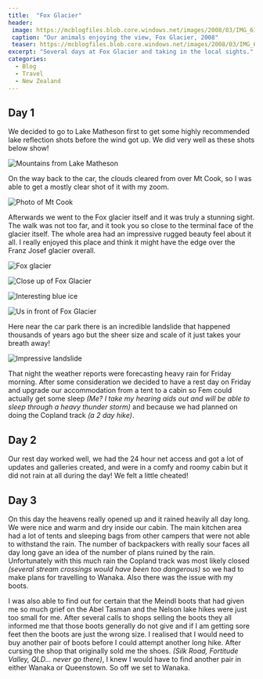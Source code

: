 ```yaml
---
title:  "Fox Glacier"
header:
 image: https://mcblogfiles.blob.core.windows.net/images/2008/03/IMG_6125-header.jpg
 caption: "Our animals enjoying the view, Fox Glacier, 2008"
 teaser: https://mcblogfiles.blob.core.windows.net/images/2008/03/IMG_6125-tn.jpg
excerpt: "Several days at Fox Glacier and taking in the local sights."
categories: 
  - Blog
  - Travel
  - New Zealand
---
```

## Day 1

We decided to go to Lake Matheson first to get some highly recommended lake reflection shots before the wind got up. We did very well as these shots below show!

![Mountains from Lake Matheson](https://mcblogfiles.blob.core.windows.net/images/smugmug/IMG_5965.jpg) 
 
On the way back to the car, the clouds cleared from over Mt Cook, so I was able to get a mostly clear shot of it with my zoom.

![Photo of Mt Cook](https://mcblogfiles.blob.core.windows.net/images/smugmug/IMG_6013.jpg) 

Afterwards we went to the Fox glacier itself and it was truly a stunning sight. The walk was not too far, and it took you so close to the terminal face of the glacier itself. The whole area had an impressive rugged beauty feel about it all. I really enjoyed this place and think it might have the edge over the Franz Josef glacier overall.

![Fox glacier](https://mcblogfiles.blob.core.windows.net/images/smugmug/IMG_6039.jpg)

![Close up of Fox Glacier](https://mcblogfiles.blob.core.windows.net/images/smugmug/IMG_6071.jpg)

![Interesting blue ice](https://mcblogfiles.blob.core.windows.net/images/smugmug/IMG_6053.jpg)  

![Us in front of Fox Glacier](https://mcblogfiles.blob.core.windows.net/images/smugmug/IMG_6079.jpg) 

Here near the car park there is an incredible landslide that happened thousands of years ago but the sheer size and scale of it just takes your breath away!

![Impressive landslide](https://mcblogfiles.blob.core.windows.net/images/smugmug/IMG_6117.jpg)

That night the weather reports were forecasting heavy rain for Friday morning. After some consideration we decided to have a rest day on Friday and upgrade our accommodation from a tent to a cabin so Fem could actually get some sleep _(Me? I take my hearing aids out and will be able to sleep through a heavy thunder storm)_ and because we had planned on doing the Copland track _(a 2 day hike)_.

## Day 2

Our rest day worked well, we had the 24 hour net access and got a lot of updates and galleries created, and were in a comfy and roomy cabin but it did not rain at all during the day! We felt a little cheated!

## Day 3

On this day the heavens really opened up and it rained heavily all day long. We were nice and warm and dry inside our cabin. The main kitchen area had a lot of tents and sleeping bags from other campers that were not able to withstand the rain. The number of backpackers with really sour faces all day long gave an idea of the number of plans ruined by the rain. Unfortunately with this much rain the Copland track was most likely closed _(several stream crossings would have been too dangerous)_ so we had to make plans for travelling to Wanaka. Also there was the issue with my boots.

I was also able to find out for certain that the Meindl boots that had given me so much grief on the Abel Tasman and the Nelson lake hikes were just too small for me. After several calls to shops selling the boots they all informed me that those boots generally do not give and if I am getting sore feet then the boots are just the wrong size. I realised that I would need to buy another pair of boots before I could attempt another long hike. After cursing the shop that originally sold me the shoes. _(Silk Road, Fortitude Valley, QLD... never go there)_, I knew I would have to find another pair in either Wanaka or Queenstown. So off we set to Wanaka.